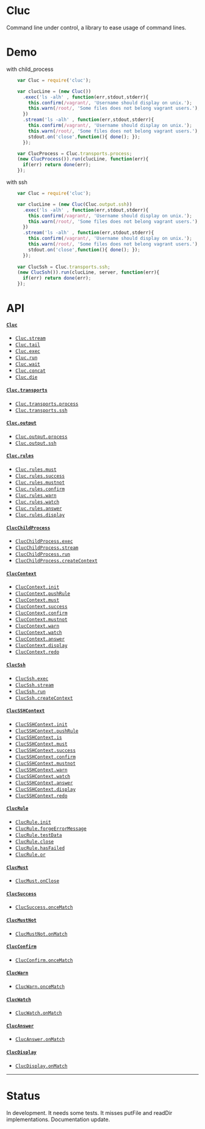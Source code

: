 # Cluc

Command line under control, a library to ease usage of command lines.

# Demo

with child_process
```js
    var Cluc = require('cluc');

    var clucLine = (new Cluc())
      .exec('ls -alh' , function(err,stdout,stderr){
        this.confirm(/vagrant/, 'Username should display on unix.');
        this.warn(/root/, 'Some files does not belong vagrant users.');
      })
      .stream('ls -alh' , function(err,stdout,stderr){
        this.confirm(/vagrant/, 'Username should display on unix.');
        this.warn(/root/, 'Some files does not belong vagrant users.');
        stdout.on('close',function(){ done(); });
      });

    var ClucProcess = Cluc.transports.process;
    (new ClucProcess()).run(clucLine, function(err){
      if(err) return done(err);
    });
```



with ssh
```js
    var Cluc = require('cluc');

    var clucLine = (new Cluc(Cluc.output.ssh))
      .exec('ls -alh' , function(err,stdout,stderr){
        this.confirm(/vagrant/, 'Username should display on unix.');
        this.warn(/root/, 'Some files does not belong vagrant users.');
      })
      .stream('ls -alh' , function(err,stdout,stderr){
        this.confirm(/vagrant/, 'Username should display on unix.');
        this.warn(/root/, 'Some files does not belong vagrant users.');
        stdout.on('close',function(){ done(); });
      });
    
    var ClucSsh = Cluc.transports.ssh;
    (new ClucSsh()).run(clucLine, server, function(err){
      if(err) return done(err);
    });
```

# API

#### [`Cluc`](doc/Cluc.md#Cluc)
* [`Cluc.stream`](doc/Cluc.md#Cluc.stream)
* [`Cluc.tail`](doc/Cluc.md#Cluc.tail)
* [`Cluc.exec`](doc/Cluc.md#Cluc.#exec)
* [`Cluc.run`](doc/Cluc.md#Cluc.#run)
* [`Cluc.wait`](doc/Cluc.md#Cluc.#wait)
* [`Cluc.concat`](doc/Cluc.md#Cluc.#concat)
* [`Cluc.die`](doc/Cluc.md#Cluc.#die)

#### [`Cluc.transports`]()
* [`Cluc.transports.process`](doc/ClucChildProcess.md)
* [`Cluc.transports.ssh`](doc/ClucSsh.md#ClucSsh)

#### [`Cluc.output`]()
* [`Cluc.output.process`](doc/ClucContext.md)
* [`Cluc.output.ssh`](doc/ClucSSHContext.md)

#### [`Cluc.rules`]()
* [`Cluc.rules.must`](doc/ClucRule.md#ClucMust)
* [`Cluc.rules.success`](doc/ClucRule.md#ClucSuccess)
* [`Cluc.rules.mustnot`](doc/ClucRule.md#ClucMustNot)
* [`Cluc.rules.confirm`](doc/ClucRule.md#ClucConfirm)
* [`Cluc.rules.warn`](doc/ClucRule.md#ClucWarn)
* [`Cluc.rules.watch`](doc/ClucRule.md#ClucWatch)
* [`Cluc.rules.answer`](doc/ClucRule.md#ClucAnswer)
* [`Cluc.rules.display`](doc/ClucRule.md#ClucDisplay)


#### [`ClucChildProcess`](doc/ClucChildProcess.md#ClucSsh)
* [`ClucChildProcess.exec`](doc/ClucChildProcess.md#ClucSsh.exec)
* [`ClucChildProcess.stream`](doc/ClucChildProcess.md#ClucSsh.stream)
* [`ClucChildProcess.run`](doc/ClucChildProcess.md#ClucSsh.run)
* [`ClucChildProcess.createContext`](doc/ClucChildProcess.md#ClucSsh.createContext)


#### [`ClucContext`](doc/ClucContext.md#ClucContext)
* [`ClucContext.init`](doc/ClucContext.md#ClucContext.init)
* [`ClucContext.pushRule`](doc/ClucContext.md#ClucContext.pushRule)
* [`ClucContext.must`](doc/ClucContext.md#ClucContext.must)
* [`ClucContext.success`](doc/ClucContext.md#ClucContext.success)
* [`ClucContext.confirm`](doc/ClucContext.md#ClucContext.confirm)
* [`ClucContext.mustnot`](doc/ClucContext.md#ClucContext.mustnot)
* [`ClucContext.warn`](doc/ClucContext.md#ClucContext.warn)
* [`ClucContext.watch`](doc/ClucContext.md#ClucContext.watch)
* [`ClucContext.answer`](doc/ClucContext.md#ClucContext.answer)
* [`ClucContext.display`](doc/ClucContext.md#ClucContext.display)
* [`ClucContext.redo`](doc/ClucContext.md#ClucContext.redo)


#### [`ClucSsh`](doc/ClucSsh.md#ClucSsh)
* [`ClucSsh.exec`](doc/ClucSsh.md#ClucSsh.exec)
* [`ClucSsh.stream`](doc/ClucSsh.md#ClucSsh.stream)
* [`ClucSsh.run`](doc/ClucSsh.md#ClucSsh.run)
* [`ClucSsh.createContext`](doc/ClucSsh.md#ClucSsh.createContext)

        
#### [`ClucSSHContext`](doc/ClucSSHContext.md#ClucSSHContext)
* [`ClucSSHContext.init`](doc/ClucSSHContext.md#ClucSSHContext.init)
* [`ClucSSHContext.pushRule`](doc/ClucSSHContext.md#ClucSSHContext.pushRule)
* [`ClucSSHContext.is`](doc/ClucSSHContext.md#ClucSSHContext.is)
* [`ClucSSHContext.must`](doc/ClucSSHContext.md#ClucSSHContext.must)
* [`ClucSSHContext.success`](doc/ClucSSHContext.md#ClucSSHContext.success)
* [`ClucSSHContext.confirm`](doc/ClucSSHContext.md#ClucSSHContext.confirm)
* [`ClucSSHContext.mustnot`](doc/ClucSSHContext.md#ClucSSHContext.mustnot)
* [`ClucSSHContext.warn`](doc/ClucSSHContext.md#ClucSSHContext.warn)
* [`ClucSSHContext.watch`](doc/ClucSSHContext.md#ClucSSHContext.watch)
* [`ClucSSHContext.answer`](doc/ClucSSHContext.md#ClucSSHContext.answer)
* [`ClucSSHContext.display`](doc/ClucSSHContext.md#ClucSSHContext.display)
* [`ClucSSHContext.redo`](doc/ClucSSHContext.md#ClucSSHContext.redo)


#### [`ClucRule`](doc/ClucRule.md#ClucRule)
* [`ClucRule.init`](doc/ClucRule.md#ClucRule.init)
* [`ClucRule.forgeErrorMessage`](doc/ClucRule.md#ClucRule.forgeErrorMessage)
* [`ClucRule.testData`](doc/ClucRule.md#ClucRule.testData)
* [`ClucRule.close`](doc/ClucRule.md#ClucRule.close)
* [`ClucRule.hasFailed`](doc/ClucRule.md#ClucRule.hasFailed)
* [`ClucRule.or`](doc/ClucRule.md#ClucRule.or)

    
#### [`ClucMust`](doc/ClucRule.md#ClucMust)
* [`ClucMust.onClose`](doc/ClucRule.md#ClucMust.onClose)

    
#### [`ClucSuccess`](doc/ClucRule.md#ClucSuccess)
* [`ClucSuccess.onceMatch`](doc/ClucRule.md#ClucSuccess.onceMatch)

    
#### [`ClucMustNot`](doc/ClucRule.md#ClucMustNot)
* [`ClucMustNot.onMatch`](doc/ClucRule.md#ClucMustNot.onMatch)

    
#### [`ClucConfirm`](doc/ClucRule.md#ClucConfirm)
* [`ClucConfirm.onceMatch`](doc/ClucRule.md#ClucConfirm.onceMatch)

    
#### [`ClucWarn`](doc/ClucRule.md#ClucWarn)
* [`ClucWarn.onceMatch`](doc/ClucRule.md#ClucWarn.onceMatch)

    
#### [`ClucWatch`](doc/ClucRule.md#ClucWatch)
* [`ClucWatch.onMatch`](doc/ClucRule.md#ClucWatch.onMatch)

    
#### [`ClucAnswer`](doc/ClucRule.md#ClucAnswer)
* [`ClucAnswer.onMatch`](doc/ClucRule.md#ClucAnswer.onMatch)
    
    
#### [`ClucDisplay`](doc/ClucRule.md#ClucDisplay)
* [`ClucDisplay.onMatch`](doc/ClucRule.md#ClucDisplay.onMatch)


---------------------------------------

# Status

In development. 
It needs some tests. 
It misses putFile and readDir implementations. 
Documentation update.
